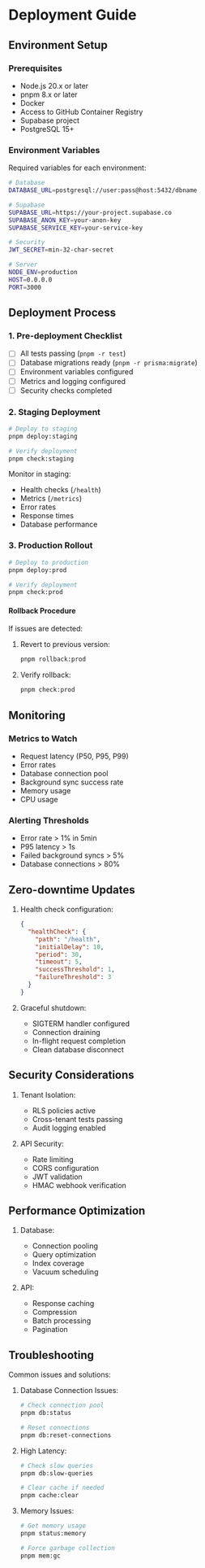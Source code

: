 # Deployment Guide

## Environment Setup

### Prerequisites
- Node.js 20.x or later
- pnpm 8.x or later
- Docker
- Access to GitHub Container Registry
- Supabase project
- PostgreSQL 15+

### Environment Variables
Required variables for each environment:
```bash
# Database
DATABASE_URL=postgresql://user:pass@host:5432/dbname

# Supabase
SUPABASE_URL=https://your-project.supabase.co
SUPABASE_ANON_KEY=your-anon-key
SUPABASE_SERVICE_KEY=your-service-key

# Security
JWT_SECRET=min-32-char-secret

# Server
NODE_ENV=production
HOST=0.0.0.0
PORT=3000
```

## Deployment Process

### 1. Pre-deployment Checklist
- [ ] All tests passing (`pnpm -r test`)
- [ ] Database migrations ready (`pnpm -r prisma:migrate`)
- [ ] Environment variables configured
- [ ] Metrics and logging configured
- [ ] Security checks completed

### 2. Staging Deployment

```bash
# Deploy to staging
pnpm deploy:staging

# Verify deployment
pnpm check:staging
```

Monitor in staging:
- Health checks (`/health`)
- Metrics (`/metrics`)
- Error rates
- Response times
- Database performance

### 3. Production Rollout

```bash
# Deploy to production
pnpm deploy:prod

# Verify deployment
pnpm check:prod
```

#### Rollback Procedure
If issues are detected:

1. Revert to previous version:
   ```bash
   pnpm rollback:prod
   ```

2. Verify rollback:
   ```bash
   pnpm check:prod
   ```

## Monitoring

### Metrics to Watch
- Request latency (P50, P95, P99)
- Error rates
- Database connection pool
- Background sync success rate
- Memory usage
- CPU usage

### Alerting Thresholds
- Error rate > 1% in 5min
- P95 latency > 1s
- Failed background syncs > 5%
- Database connections > 80%

## Zero-downtime Updates

1. Health check configuration:
   ```json
   {
     "healthCheck": {
       "path": "/health",
       "initialDelay": 10,
       "period": 30,
       "timeout": 5,
       "successThreshold": 1,
       "failureThreshold": 3
     }
   }
   ```

2. Graceful shutdown:
   - SIGTERM handler configured
   - Connection draining
   - In-flight request completion
   - Clean database disconnect

## Security Considerations

1. Tenant Isolation:
   - RLS policies active
   - Cross-tenant tests passing
   - Audit logging enabled

2. API Security:
   - Rate limiting
   - CORS configuration
   - JWT validation
   - HMAC webhook verification

## Performance Optimization

1. Database:
   - Connection pooling
   - Query optimization
   - Index coverage
   - Vacuum scheduling

2. API:
   - Response caching
   - Compression
   - Batch processing
   - Pagination

## Troubleshooting

Common issues and solutions:

1. Database Connection Issues:
   ```bash
   # Check connection pool
   pnpm db:status
   
   # Reset connections
   pnpm db:reset-connections
   ```

2. High Latency:
   ```bash
   # Check slow queries
   pnpm db:slow-queries
   
   # Clear cache if needed
   pnpm cache:clear
   ```

3. Memory Issues:
   ```bash
   # Get memory usage
   pnpm status:memory
   
   # Force garbage collection
   pnpm mem:gc
   ```
